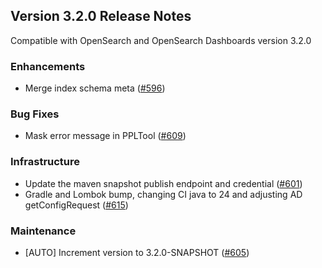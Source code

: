 ## Version 3.2.0 Release Notes

Compatible with OpenSearch and OpenSearch Dashboards version 3.2.0

### Enhancements
* Merge index schema meta ([#596](https://github.com/opensearch-project/skills/pull/596))

### Bug Fixes
* Mask error message in PPLTool ([#609](https://github.com/opensearch-project/skills/pull/609))

### Infrastructure
* Update the maven snapshot publish endpoint and credential ([#601](https://github.com/opensearch-project/skills/pull/601))
* Gradle and Lombok bump, changing CI java to 24 and adjusting AD getConfigRequest ([#615](https://github.com/opensearch-project/skills/pull/615))

### Maintenance
* [AUTO] Increment version to 3.2.0-SNAPSHOT ([#605](https://github.com/opensearch-project/skills/pull/605))
